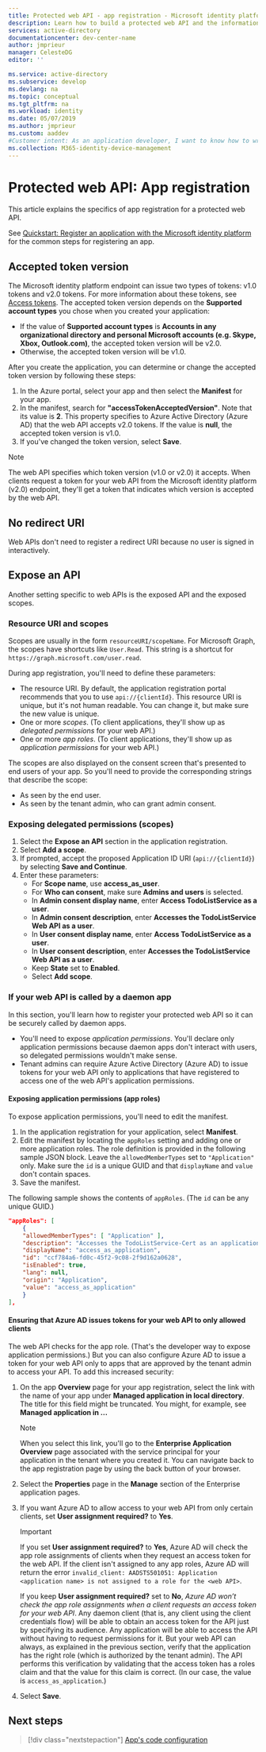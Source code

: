 ```yaml
---
title: Protected web API - app registration - Microsoft identity platform
description: Learn how to build a protected web API and the information you need to register the app.
services: active-directory
documentationcenter: dev-center-name
author: jmprieur
manager: CelesteDG
editor: ''

ms.service: active-directory
ms.subservice: develop
ms.devlang: na
ms.topic: conceptual
ms.tgt_pltfrm: na
ms.workload: identity
ms.date: 05/07/2019
ms.author: jmprieur
ms.custom: aaddev 
#Customer intent: As an application developer, I want to know how to write a protected web API using the Microsoft identity platform for developers.
ms.collection: M365-identity-device-management
---
```


# Protected web API: App registration

This article explains the specifics of app registration for a protected web API.

See [Quickstart: Register an application with the Microsoft identity platform](quickstart-register-app.md) for the common steps for registering an app.

## Accepted token version

The Microsoft identity platform endpoint can issue two types of tokens: v1.0 tokens and v2.0 tokens. For more information about these tokens, see [Access tokens](access-tokens.md). The accepted token version depends on the **Supported account types** you chose when you created your application:

- If the value of **Supported account types** is **Accounts in any organizational directory and personal Microsoft accounts (e.g. Skype, Xbox, Outlook.com)**, the accepted token version will be v2.0.
- Otherwise, the accepted token version will be v1.0.

After you create the application, you can determine or change the accepted token version by following these steps:

1. In the Azure portal, select your app and then select the **Manifest** for your app.
2. In the manifest, search for **"accessTokenAcceptedVersion"**. Note that its value is **2**. This property specifies to Azure Active Directory (Azure AD) that the web API accepts v2.0 tokens. If the value is **null**, the accepted token version is v1.0.
3. If you've changed the token version, select **Save**.

> [!NOTE]
> The web API specifies which token version (v1.0 or v2.0) it accepts. When clients request a token for your web API from the Microsoft identity platform (v2.0) endpoint, they'll get a token that indicates which version is accepted by the web API.

## No redirect URI

Web APIs don't need to register a redirect URI because no user is signed in interactively.

## Expose an API

Another setting specific to web APIs is the exposed API and the exposed scopes.

### Resource URI and scopes

Scopes are usually in the form `resourceURI/scopeName`. For Microsoft Graph, the scopes have shortcuts like `User.Read`. This string is a shortcut for `https://graph.microsoft.com/user.read`.

During app registration, you'll need to define these parameters:

- The resource URI. By default, the application registration portal recommends that you to use `api://{clientId}`. This resource URI is unique, but it's not human readable. You can change it, but make sure the new value is unique.
- One or more *scopes*. (To client applications, they'll show up as *delegated permissions* for your web API.)
- One or more *app roles*. (To client applications, they'll show up as *application permissions* for your web API.)

The scopes are also displayed on the consent screen that's presented to end users of your app. So you'll need to provide the corresponding strings that describe the scope:

- As seen by the end user.
- As seen by the tenant admin, who can grant admin consent.

### Exposing delegated permissions (scopes)

1. Select the **Expose an API** section in the application registration.
1. Select **Add a scope**.
1. If prompted, accept the proposed Application ID URI (`api://{clientId}`) by selecting **Save and Continue**.
1. Enter these parameters:
      - For **Scope name**, use **access_as_user**.
      - For **Who can consent**, make sure **Admins and users** is selected.
      - In **Admin consent display name**, enter **Access TodoListService as a user**.
      - In **Admin consent description**, enter **Accesses the TodoListService Web API as a user**.
      - In **User consent display name**, enter **Access TodoListService as a user**.
      - In **User consent description**, enter **Accesses the TodoListService Web API as a user**.
      - Keep **State** set to **Enabled**.
      - Select **Add scope**.

### If your web API is called by a daemon app

In this section, you'll learn how to register your protected web API so it can be securely called by daemon apps.

- You'll need to expose *application permissions*. You'll declare only application permissions because daemon apps don't interact with users, so delegated permissions wouldn't make sense.
- Tenant admins can require Azure Active Directory (Azure AD) to issue tokens for your web API only to applications that have registered to access one of the web API's application permissions.

#### Exposing application permissions (app roles)

To expose application permissions, you'll need to edit the manifest.

1. In the application registration for your application, select **Manifest**.
1. Edit the manifest by locating the `appRoles` setting and adding one or more application roles. The role definition is provided in the following sample JSON block. Leave the `allowedMemberTypes` set to `"Application"` only. Make sure the `id` is a unique GUID and that `displayName` and `value` don't contain spaces.
1. Save the manifest.

The following sample shows the contents of `appRoles`. (The `id` can be any unique GUID.)

```JSon
"appRoles": [
	{
	"allowedMemberTypes": [ "Application" ],
	"description": "Accesses the TodoListService-Cert as an application.",
	"displayName": "access_as_application",
	"id": "ccf784a6-fd0c-45f2-9c08-2f9d162a0628",
	"isEnabled": true,
	"lang": null,
	"origin": "Application",
	"value": "access_as_application"
	}
],
```

#### Ensuring that Azure AD issues tokens for your web API to only allowed clients

The web API checks for the app role. (That's the developer way to expose application permissions.) But you can also configure Azure AD to issue a token for your web API only to apps that are approved by the tenant admin to access your API. To add this increased security:

1. On the app **Overview** page for your app registration, select the link with the name of your app under **Managed application in local directory**. The title for this field might be truncated. You might, for example, see **Managed application in ...**

   > [!NOTE]
   >
   > When you select this link, you'll go to the **Enterprise Application Overview** page associated with the service principal for your application in the tenant where you created it. You can navigate back to the app registration page by using the back button of your browser.

1. Select the **Properties** page in the **Manage** section of the Enterprise application pages.
1. If you want Azure AD to allow access to your web API from only certain clients, set **User assignment required?** to **Yes**.

   > [!IMPORTANT]
   >
   > If you set **User assignment required?** to **Yes**, Azure AD will check the app role assignments of clients when they request an access token for the web API. If the client isn't assigned to any app roles, Azure AD will return the error `invalid_client: AADSTS501051: Application <application name> is not assigned to a role for the <web API>`.
   >
   > If you keep **User assignment required?** set to **No**, *Azure AD won’t check the app role assignments when a client requests an access token for your web API*. Any daemon client (that is, any client using the client credentials flow) will be able to obtain an access token for the API just by specifying its audience. Any application will be able to access the API without having to request permissions for it. But your web API can always, as explained in the previous section, verify that the application has the right role (which is authorized by the tenant admin). The API performs this verification by validating that the access token has a roles claim and that the value for this claim is correct. (In our case, the value is `access_as_application`.)

1. Select **Save**.

## Next steps

> [!div class="nextstepaction"]
> [App's code configuration](scenario-protected-web-api-app-configuration.md)
